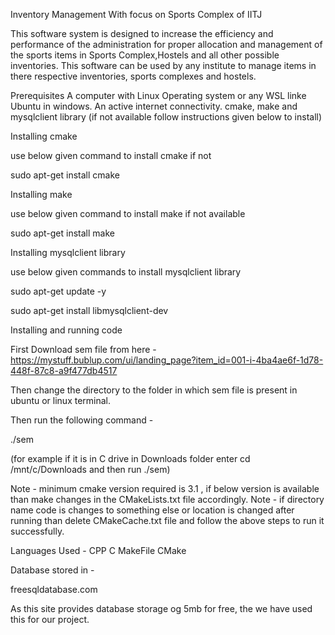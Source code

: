 Inventory Management With focus on Sports Complex of IITJ

This software system is designed to increase the efficiency and performance of the administration for proper allocation and management of the sports items in Sports Complex,Hostels and all other possible inventories. This software can be used by any institute to manage items in there respective inventories, sports complexes and hostels.

Prerequisites
A computer with Linux Operating system or any WSL linke Ubuntu in windows.
An active internet connectivity.
cmake, make and mysqlclient library (if not available follow instructions given below to install)

Installing cmake

use below given command to install cmake if not 

sudo apt-get install cmake

Installing make

use below given command to install make if not available

sudo apt-get install make

Installing mysqlclient library

use below given commands to install mysqlclient library

sudo apt-get update -y

sudo apt-get install libmysqlclient-dev

Installing and running code

First Download sem file from here - https://mystuff.bublup.com/ui/landing_page?item_id=001-i-4ba4ae6f-1d78-448f-87c8-a9f477db4517

Then change the directory to the folder in which sem file is present in ubuntu or linux terminal.

Then run the following command -

./sem

(for example if it is in C drive in Downloads folder enter cd /mnt/c/Downloads and then run ./sem) 


Note - minimum cmake version required is 3.1 , if below version is available than make changes in the CMakeLists.txt file accordingly. Note - if directory name code is changes to something else or location is changed after running than delete CMakeCache.txt file and follow the above steps to run it successfully.

Languages Used -
CPP
C
MakeFile
CMake

Database stored in -

freesqldatabase.com

As this site provides database storage og 5mb for free, the we have used this for our project.
